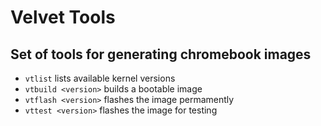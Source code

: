 # Velvet Tools
## Set of tools for generating chromebook images

- ```vtlist``` lists available kernel versions
- ```vtbuild <version>``` builds a bootable image
- ```vtflash <version>``` flashes the image permamently
- ```vttest <version>``` flashes the image for testing
